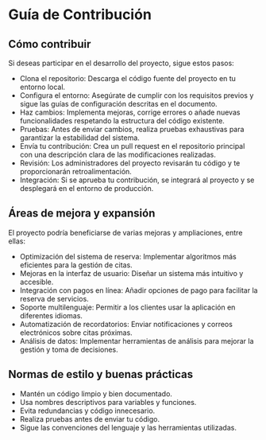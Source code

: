 # Guía de Contribución  
## Cómo contribuir  
Si deseas participar en el desarrollo del proyecto, sigue estos pasos:  
- Clona el repositorio: Descarga el código fuente del proyecto en tu entorno local.  
- Configura el entorno: Asegúrate de cumplir con los requisitos previos y sigue las guías de configuración descritas en el documento.  
- Haz cambios: Implementa mejoras, corrige errores o añade nuevas funcionalidades respetando la estructura del código existente.  
- Pruebas: Antes de enviar cambios, realiza pruebas exhaustivas para garantizar la estabilidad del sistema.  
- Envía tu contribución: Crea un pull request en el repositorio principal con una descripción clara de las modificaciones realizadas.  
- Revisión: Los administradores del proyecto revisarán tu código y te proporcionarán retroalimentación.  
- Integración: Si se aprueba tu contribución, se integrará al proyecto y se desplegará en el entorno de producción.  

## Áreas de mejora y expansión  
El proyecto podría beneficiarse de varias mejoras y ampliaciones, entre ellas:  
- Optimización del sistema de reserva: Implementar algoritmos más eficientes para la gestión de citas.  
- Mejoras en la interfaz de usuario: Diseñar un sistema más intuitivo y accesible.  
- Integración con pagos en línea: Añadir opciones de pago para facilitar la reserva de servicios.  
- Soporte multilenguaje: Permitir a los clientes usar la aplicación en diferentes idiomas.  
- Automatización de recordatorios: Enviar notificaciones y correos electrónicos sobre citas próximas.  
- Análisis de datos: Implementar herramientas de análisis para mejorar la gestión y toma de decisiones.  

## Normas de estilo y buenas prácticas  
- Mantén un código limpio y bien documentado.  
- Usa nombres descriptivos para variables y funciones.  
- Evita redundancias y código innecesario.  
- Realiza pruebas antes de enviar tu código.  
- Sigue las convenciones del lenguaje y las herramientas utilizadas.  


